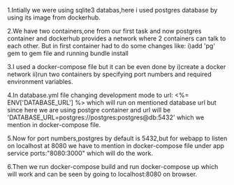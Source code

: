 1.Intially we were using sqlite3 databas,here i used postgres database by using its image from dockerhub.

2.We have two containers,one from our first task and now postgres container and dockerhub provides a network where 2 containers can talk to each other. But in first container had to do some changes like: i)add 'pg' gem to gem file and running bundle install

3.I used a docker-compose file but it can be even done by i)create a docker network ii)run two containers by specifying port numbers and required environment variables.

4.In database.yml file changing development mode to url: <%= ENV['DATABASE_URL'] %> which will run on mentioned database url but since here we are using postgre container and url will be 'DATABASE_URL=postgres://postgres:postgres@db:5432' which we mention in docker-compose file.

5.Now for port numbers,postgres by default is 5432,but for webapp to listen on localhost at 8080 we have to mention in docker-compose file under app service ports:"8080:3000" which will do the work.

6.Then we run docker-compose build and run docker-compose up which will work and can be seen by going to localhost:8080 on browser.
